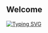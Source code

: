 <h2 align="left">
Welcome
</h2>

[![Typing SVG](https://readme-typing-svg.herokuapp.com?color=1224C7&lines=Registered+Migration+Agent;Company+Director;Fintech+Professional;Aspiring+Blockchain+Developer)](https://git.io/typing-svg)

